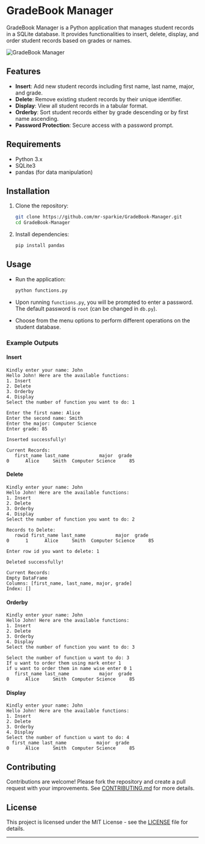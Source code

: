 
# GradeBook Manager

GradeBook Manager is a Python application that manages student records in a SQLite database. It provides functionalities to insert, delete, display, and order student records based on grades or names.

![GradeBook Manager](C:\Users\froze\Downloads\db1.jpg)  <!-- Replace with an image related to your project if available -->

## Features

- **Insert**: Add new student records including first name, last name, major, and grade.
- **Delete**: Remove existing student records by their unique identifier.
- **Display**: View all student records in a tabular format.
- **Orderby**: Sort student records either by grade descending or by first name ascending.
- **Password Protection**: Secure access with a password prompt.

## Requirements

- Python 3.x
- SQLite3
- pandas (for data manipulation)

## Installation

1. Clone the repository:
   ```bash
   git clone https://github.com/mr-sparkie/GradeBook-Manager.git
   cd GradeBook-Manager
   ```

2. Install dependencies:
   ```bash
   pip install pandas
   ```

## Usage

- Run the application:
  ```bash
  python functions.py
  ```

- Upon running `functions.py`, you will be prompted to enter a password. The default password is `root` (can be changed in `db.py`).

- Choose from the menu options to perform different operations on the student database.

### Example Outputs

#### Insert

```
Kindly enter your name: John
Hello John! Here are the available functions:
1. Insert
2. Delete
3. Orderby
4. Display
Select the number of function you want to do: 1

Enter the first name: Alice
Enter the second name: Smith
Enter the major: Computer Science
Enter grade: 85

Inserted successfully!

Current Records:
   first_name last_name           major  grade
0      Alice     Smith  Computer Science     85

```

#### Delete

```
Kindly enter your name: John
Hello John! Here are the available functions:
1. Insert
2. Delete
3. Orderby
4. Display
Select the number of function you want to do: 2

Records to Delete:
   rowid first_name last_name           major  grade
0      1      Alice     Smith  Computer Science     85

Enter row id you want to delete: 1

Deleted successfully!

Current Records:
Empty DataFrame
Columns: [first_name, last_name, major, grade]
Index: []

```

#### Orderby

```
Kindly enter your name: John
Hello John! Here are the available functions:
1. Insert
2. Delete
3. Orderby
4. Display
Select the number of function you want to do: 3

Select the number of function u want to do: 3
If u want to order them using mark enter 1
if u want to order them in name wise enter 0 1
   first_name last_name           major  grade
0      Alice     Smith  Computer Science     85

```

#### Display

```
Kindly enter your name: John
Hello John! Here are the available functions:
1. Insert
2. Delete
3. Orderby
4. Display
Select the number of function u want to do: 4
  first_name last_name           major  grade
0      Alice     Smith  Computer Science     85

```

## Contributing

Contributions are welcome! Please fork the repository and create a pull request with your improvements. See [CONTRIBUTING.md](CONTRIBUTING.md) for more details.

## License

This project is licensed under the MIT License - see the [LICENSE](LICENSE) file for details.

---



